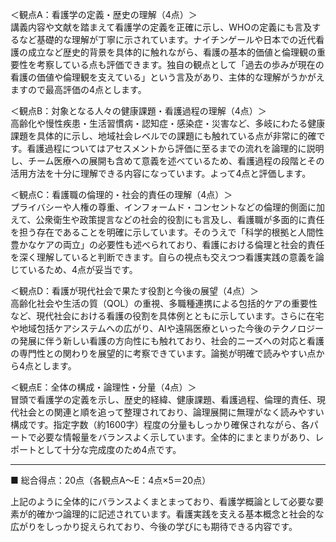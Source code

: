 ＜観点A：看護学の定義・歴史の理解（4点）＞  
講義内容や文献を踏まえて看護学の定義を正確に示し、WHOの定義にも言及するなど基礎的な理解が丁寧に示されています。ナイチンゲールや日本での近代看護の成立など歴史的背景を具体的に触れながら、看護の基本的価値と倫理観の重要性を考察している点も評価できます。独自の観点として「過去の歩みが現在の看護の価値や倫理観を支えている」という言及があり、主体的な理解がうかがえますので最高評価の4点とします。

＜観点B：対象となる人々の健康課題・看護過程の理解（4点）＞  
高齢化や慢性疾患・生活習慣病・認知症・感染症・災害など、多岐にわたる健康課題を具体的に示し、地域社会レベルでの課題にも触れている点が非常に的確です。看護過程についてはアセスメントから評価に至るまでの流れを論理的に説明し、チーム医療への展開も含めて意義を述べているため、看護過程の段階とその活用方法を十分に理解できる内容になっています。よって4点と評価します。

＜観点C：看護職の倫理的・社会的責任の理解（4点）＞  
プライバシーや人権の尊重、インフォームド・コンセントなどの倫理的側面に加えて、公衆衛生や政策提言などの社会的役割にも言及し、看護職が多面的に責任を担う存在であることを明確に示しています。そのうえで「科学的根拠と人間性豊かなケアの両立」の必要性も述べられており、看護における倫理と社会的責任を深く理解していると判断できます。自らの視点も交えつつ看護実践の意義を論じているため、4点が妥当です。

＜観点D：看護が現代社会で果たす役割と今後の展望（4点）＞  
高齢化社会や生活の質（QOL）の重視、多職種連携による包括的ケアの重要性など、現代社会における看護の役割を具体例とともに示しています。さらに在宅や地域包括ケアシステムへの広がり、AIや遠隔医療といった今後のテクノロジーの発展に伴う新しい看護の方向性にも触れており、社会的ニーズへの対応と看護の専門性との関わりを展望的に考察できています。論拠が明確で読みやすい点から4点とします。

＜観点E：全体の構成・論理性・分量（4点）＞  
冒頭で看護学の定義を示し、歴史的経緯、健康課題、看護過程、倫理的責任、現代社会との関連と順を追って整理されており、論理展開に無理がなく読みやすい構成です。指定字数（約1600字）程度の分量もしっかり確保されながら、各パートで必要な情報量をバランスよく示しています。全体的にまとまりがあり、レポートとして十分な完成度のため4点です。

------------------------------  
■ 総合得点：20点（各観点A～E：4点×5＝20点）  

上記のように全体的にバランスよくまとまっており、看護学概論として必要な要素が的確かつ論理的に記述されています。看護実践を支える基本概念と社会的な広がりをしっかり捉えられており、今後の学びにも期待できる内容です。